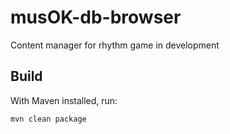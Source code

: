 # musOK-db-browser
Content manager for rhythm game in development

## Build
With Maven installed, run:
```
mvn clean package
```

